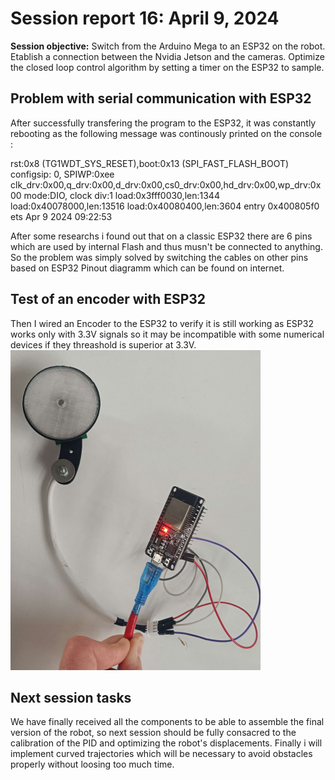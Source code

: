 # Session report 16: April 9, 2024

**Session objective:** Switch from the Arduino Mega to an ESP32 on the robot. Etablish a connection between the Nvidia Jetson and the cameras. Optimize the closed loop control algorithm by setting a timer on the ESP32 to sample.

## Problem with serial communication with ESP32
After successfully transfering the program to the ESP32, it was constantly rebooting as the following message was continously printed on the console : 

rst:0x8 (TG1WDT_SYS_RESET),boot:0x13 (SPI_FAST_FLASH_BOOT)
configsip: 0, SPIWP:0xee
clk_drv:0x00,q_drv:0x00,d_drv:0x00,cs0_drv:0x00,hd_drv:0x00,wp_drv:0x00
mode:DIO, clock div:1
load:0x3fff0030,len:1344
load:0x40078000,len:13516
load:0x40080400,len:3604
entry 0x400805f0
ets Apr 9 2024 09:22:53

After some researchs i found out that on a classic ESP32 there are 6 pins which are used by internal Flash and thus musn't be connected to anything. So the problem was simply solved by switching the cables on other pins based on ESP32 Pinout diagramm which can be found on internet.

## Test of an encoder with ESP32
Then I wired an Encoder to the ESP32 to verify it is still working as ESP32 works only with 3.3V signals so it may be incompatible with some numerical devices if they threashold is superior at 3.3V.
<img src="Report's images\Session16\ESP32_encoder_wiring.jpg" width="400">

## Next session tasks
We have finally received all the components to be able to assemble the final version of the robot, so next session should be fully consacred to the calibration of the PID and optimizing the robot's displacements. Finally i will implement curved trajectories which will be necessary to avoid obstacles properly without loosing too much time.